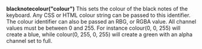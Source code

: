 <a name="blacknotecolour"></a>
**blacknotecolour("colour")** This sets the colour of the black notes of the keyboard. Any CSS or HTML colour string can be passed to this identifier. The colour identifier can also be passed an RBG, or RGBA value. All channel values must be between 0 and 255. For instance colour(0, 0, 255) will create a blue, while colour(0, 255, 0, 255) will create a green with an alpha channel set to full.  

<!--UPDATE WIDGET_IN_CSOUND
    SIdent sprintf "blacknotecolour(%d, %d, %d) ", rnd(255), rnd(255), rnd(255)
    SIdentifier strcat SIdentifier, SIdent
-->